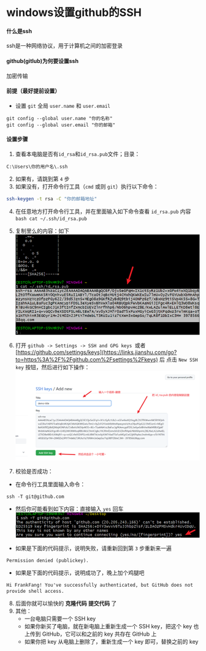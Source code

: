 # windows设置github的SSH

#### 什么是ssh
  ssh是一种网络协议，用于计算机之间的加密登录
#### github(gitlub)为何要设置ssh
  加密传输

#### 前提（最好提前设置）
  - 设置 `git` 全局 `user.name` 和 `user.email`
```
git config --global user.name "你的名称"
git config --global user.email "你的邮箱" 
```

#### 设置步骤
  1. 查看本电脑是否有`id_rsa`和`id_rsa.pub`文件；目录：
```
C:\Users\你的用户名\.ssh
```
  2. 如果有，请跳到第 `4` 步
  3. 如果没有，打开命令行工具（`cmd` 或则 `git`）执行以下命令：
```bash
ssh-keygen -t rsa -C "你的邮箱地址"
```
  4. 在任意地方打开命令行工具，并在里面输入如下命令查看 `id_rsa.pub` 内容
    ```bash
    cat ~/.ssh/id_rsa.pub
    ```
  5. 复制里么的内容：如下
    ![id_rsa.pub](./images/id_rsa.png)
  6. 打开 `github -> Settings -> SSH and GPG keys `或者 [https://github.com/settings/keys](https://links.jianshu.com/go?to=https%3A%2F%2Fgithub.com%2Fsettings%2Fkeys) 后 点击 `New SSH key` 按钮，然后进行如下操作：
![看图操作，小可爱](./images/ssh-keys.png)

7. 校验是否成功：

  - 在命令行工具里面输入命令：
```
ssh -T git@github.com
```
- 然后你可能看到如下内容：直接输入 `yes` 回车
![看图，靓仔](./images/connecting.png)

- 如果是下面的代码提示，说明失败，请重新回到第 `3` 步重新来一遍
```
Permission denied (publickey).
```

- 如果是下面的代码提示，说明成功了，晚上加个鸡腿吧
```
Hi FrankFang! You've successfully authenticated, but GitHub does not provide shell access.
```

8. 后面你就可以愉快的 **克隆代码** **提交代码** 了
9. 其他：
    - 一台电脑只需要一个 SSH key
    - 如果你新买了电脑，就在新电脑上重新生成一个 SSH key，把这个 key 也上传到 GitHub，它可以和之前的 key 共存在 GitHub 上
    - 如果你把 key 从电脑上删除了，重新生成一个 key 即可，替换之前的 key